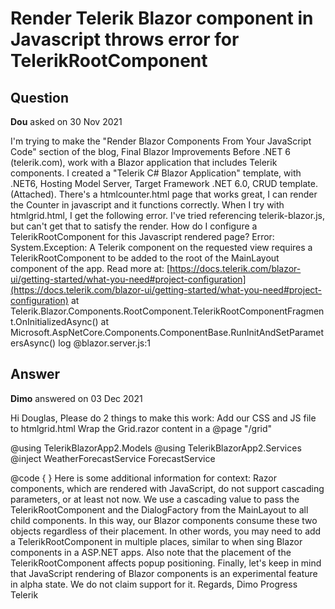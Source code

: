 # Render Telerik Blazor component in Javascript throws error for TelerikRootComponent

## Question

**Dou** asked on 30 Nov 2021

I'm trying to make the "Render Blazor Components From Your JavaScript Code" section of the blog, Final Blazor Improvements Before .NET 6 (telerik.com), work with a Blazor application that includes Telerik components. I created a "Telerik C# Blazor Application" template, with .NET6, Hosting Model Server, Target Framework .NET 6.0, CRUD template. (Attached). There's a htmlcounter.html page that works great, I can render the Counter in javascript and it functions correctly. When I try with htmlgrid.html, I get the following error. I've tried referencing telerik-blazor.js, but can't get that to satisfy the render. How do I configure a TelerikRootComponent for this Javascript rendered page? Error: System.Exception: A Telerik component on the requested view requires a TelerikRootComponent to be added to the root of the MainLayout component of the app. Read more at: [https://docs.telerik.com/blazor-ui/getting-started/what-you-need#project-configuration](https://docs.telerik.com/blazor-ui/getting-started/what-you-need#project-configuration) at Telerik.Blazor.Components.RootComponent.TelerikRootComponentFragment.OnInitializedAsync() at Microsoft.AspNetCore.Components.ComponentBase.RunInitAndSetParametersAsync() log @blazor.server.js:1

## Answer

**Dimo** answered on 03 Dec 2021

Hi Douglas, Please do 2 things to make this work: Add our CSS and JS file to htmlgrid.html <head> <meta charset="utf-8" /> <title> </title> <link rel="stylesheet" href="_content/Telerik.UI.for.Blazor/css/kendo-theme-bootstrap/all.css" /> <script src="_content/Telerik.UI.for.Blazor/js/telerik-blazor.js" defer> </script> </head> Wrap the Grid.razor content in a <TelerikRootComponent> @page "/grid"

@using TelerikBlazorApp2.Models
@using TelerikBlazorApp2.Services
@inject WeatherForecastService ForecastService <TelerikRootComponent> <div class="container-fluid"> <div class='row my-4'> <div class='col-12 col-lg-9 border-right'> <TelerikGrid /> </div> <div class='col-12 col-lg-3 mt-3 mt-lg-0'> </div> </div> </div> </TelerikRootComponent> @code { } Here is some additional information for context: Razor components, which are rendered with JavaScript, do not support cascading parameters, or at least not now. We use a cascading value to pass the TelerikRootComponent and the DialogFactory from the MainLayout to all child components. In this way, our Blazor components consume these two objects regardless of their placement. In other words, you may need to add a TelerikRootComponent in multiple places, similar to when sing Blazor components in a ASP.NET apps. Also note that the placement of the TelerikRootComponent affects popup positioning. Finally, let's keep in mind that JavaScript rendering of Blazor components is an experimental feature in alpha state. We do not claim support for it. Regards, Dimo Progress Telerik
